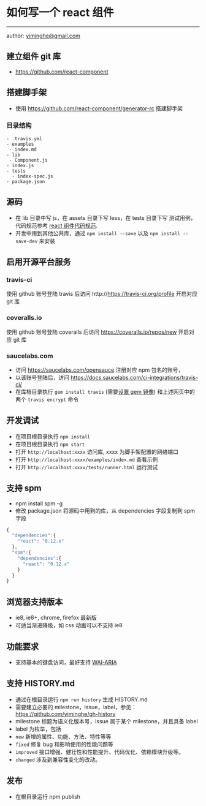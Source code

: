 # 如何写一个 react 组件
---

author: yiminghe@gmail.com

## 建立组件 git 库

- https://github.com/react-component

## 搭建脚手架

- 使用 https://github.com/react-component/generator-rc 搭建脚手架

### 目录结构

```
- .travis.yml
- examples
 - index.md
- lib
 - Component.js
- index.js
- tests
  - index-spec.js
- package.json
```

## 源码

- 在 lib 目录中写 js，在 assets 目录下写 less，在 tests 目录下写 测试用例，代码规范参考 [react 组件代码规范](./rc-component-code-style.md).
- 开发中用到其他公共库，通过 `npm install --save` 以及 `npm install --save-dev` 来安装

## 启用开源平台服务

### travis-ci

使用 github 账号登陆 travis 后访问 http://https://travis-ci.org/profile 开启对应 git 库

### coveralls.io

使用 github 账号登陆 coveralls 后访问 https://coveralls.io/repos/new 开启对应 git 库

### saucelabs.com

- 访问 https://saucelabs.com/opensauce 注册对应 npm 包名的账号，
- 以该账号登陆后，访问 https://docs.saucelabs.com/ci-integrations/travis-ci/
- 在库根目录执行 `gem install travis` (需要[设置 gem 镜像](https://ruby.taobao.org/)) 和上述网页中的两个 `travis encrypt` 命令

## 开发调试

- 在项目根目录执行 `npm install`
- 在项目根目录执行 `npm start`
- 打开 `http://localhost:xxxx` 访问库, xxxx 为脚手架配置的网络端口
- 打开 `http://localhost:xxxx/examples/index.md` 查看示例
- 打开 `http://localhost:xxxx/tests/runner.html` 运行测试

## 支持 spm

- npm install spm -g
- 修改 package.json 将源码中用到的库，从 dependencies 字段复制到 spm 字段

```js
{
  "dependencies":{
    "react": "0.12.x"
  },
  "spm":{
    "dependencies":{
      "react": "0.12.x"
    }
  }
}
```

## 浏览器支持版本

- ie8, ie8+, chrome, firefox 最新版
- 可适当渐进降级，如 css 动画可以不支持 ie8

## 功能要求

- 支持基本的键盘访问，最好支持 [WAI-ARIA](http://www.w3.org/TR/wai-aria/)

## 支持 HISTORY.md

- 通过在根目录运行 `npm run history` 生成 HISTORY.md
- 需要建立必要的 milestone，issue，label，参见： https://github.com/yiminghe/gh-history
- milestone 标题为语义化版本号，issue 属于某个 milestone，并且具备 label
- label 为枚举，包括
 - `new` 新增的属性、功能、方法、特性等等
 - `fixed` 修复 bug 和影响使用的性能问题等
 - `improved` 接口增强、健壮性和性能提升、代码优化、依赖模块升级等。
 - `changed` 涉及到兼容性变化的改动。

## 发布

- 在根目录运行 npm publish
